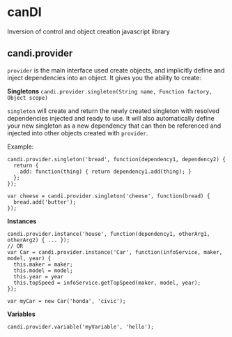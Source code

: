# canDI
Inversion of control and object creation javascript library

## candi.provider
`provider` is the main interface used create objects, and implicitly define and inject dependencies into an object. It gives you the ability to create:

**Singletons** `candi.provider.singleton(String name, Function factory, Object scope)`

`singleton` will create and return the newly created singleton with resolved dependencies injected and ready to use. It will also automatically define your new singleton as a new dependency that can then be referenced and injected into other objects created with `provider`.

Example:
```
candi.provider.singleton('bread', function(dependency1, dependency2) { 
  return {
    add: function(thing) { return dependency1.add(thing); }
  };
});

var cheese = candi.provider.singleton('cheese', function(bread) { 
  bread.add('butter');
});
```

**Instances** 
```
candi.provider.instance('house', function(dependency1, otherArg1, otherArg2) { ... });
// OR
var Car = candi.provider.instance('Car', function(infoService, maker, model, year) {
  this.maker = maker;
  this.model = model;
  this.year = year
  this.topSpeed = infoService.getTopSpeed(maker, model, year);
});

var myCar = new Car('honda', 'civic');
```
**Variables** 
```
candi.provider.variable('myVariable', 'hello');
```
